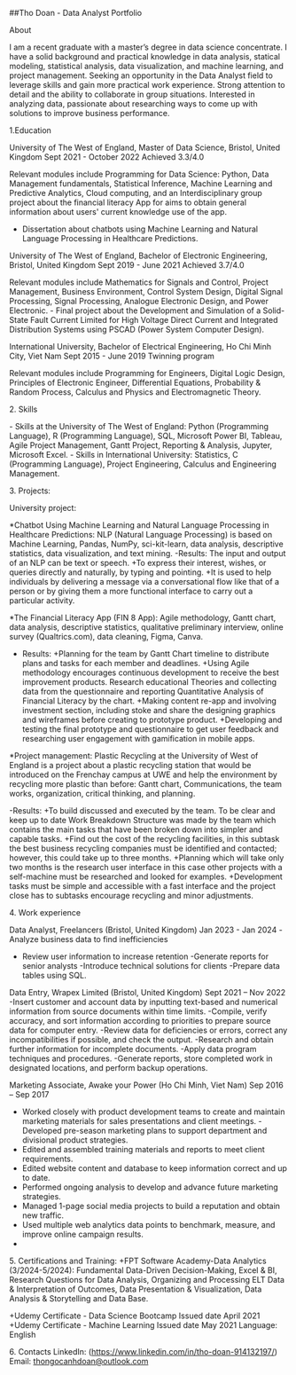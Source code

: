 ##Tho Doan - Data Analyst Portfolio

About

I am a recent graduate with a master’s degree in data science concentrate. I have a solid background and practical knowledge in data analysis, statical modeling, statistical analysis, data visualization, and machine 
learning, and project management. 
Seeking an opportunity in  the Data Analyst field to leverage skills and gain more practical work experience. Strong attention to detail and the ability to collaborate in group situations. Interested in analyzing data, passionate about researching ways to come up with solutions to improve business performance. 
 
1.Education

University of The West of England, Master of Data Science, Bristol, United Kingdom	Sept 2021 - October 2022
Achieved 3.3/4.0

Relevant modules include Programming for Data Science: Python, Data Management fundamentals, Statistical Inference, Machine Learning and Predictive Analytics, Cloud computing, and an Interdisciplinary group project about the financial literacy App for aims to obtain general information about users' current knowledge use of the app.  
- Dissertation  about chatbots using Machine Learning and Natural Language Processing in Healthcare Predictions.
  
University of The West of England, Bachelor of Electronic Engineering, Bristol, United Kingdom 	Sept 2019 - June 2021
Achieved 3.7/4.0

Relevant modules include Mathematics for Signals and Control, Project Management, Business Environment, Control System Design, Digital Signal Processing, Signal Processing, Analogue Electronic Design, and Power Electronic.
- Final project about the Development and Simulation of a Solid-State Fault Current Limited for High Voltage Direct Current and Integrated Distribution Systems using PSCAD (Power System Computer Design).

International University, Bachelor of Electrical Engineering, Ho Chi Minh City, Viet Nam	 Sept 2015 - June 2019
Twinning program

Relevant modules include Programming for Engineers, Digital Logic Design, Principles of Electronic Engineer, Differential Equations, Probability & Random Process, Calculus and Physics and Electromagnetic Theory.

2. Skills

- Skills at the University of The West of England: 
Python (Programming Language), R (Programming Language), SQL, Microsoft Power BI, Tableau, Agile Project Management, Gantt Project, Reporting & Analysis, Jupyter, Microsoft Excel.
- Skills in International University: 
Statistics, C (Programming Language), Project Engineering, Calculus and Engineering Management.

3. Projects:

University project:

*Chatbot Using Machine Learning and Natural Language Processing in Healthcare Predictions: NLP (Natural Language Processing) is based on Machine Learning, Pandas, NumPy, sci-kit-learn, data analysis, descriptive statistics, data visualization, and text mining.
-Results:
The input and output of an NLP can be text or speech.
+To express their interest, wishes, or queries directly and naturally, by typing and pointing.
+It is used to help individuals by delivering a message via a conversational flow like that of a person or by giving them a more functional interface to carry out a particular activity.

*The Financial Literacy App (FIN 8 App): Agile methodology, Gantt chart, data analysis, descriptive statistics, qualitative preliminary interview, online survey (Qualtrics.com), data cleaning, Figma, Canva.
- Results:
+Planning for the team by Gantt Chart timeline to distribute plans and tasks for each member and deadlines.
+Using Agile methodology encourages continuous development to receive the best improvement products. 
Research educational Theories and collecting data from the questionnaire and reporting Quantitative Analysis of Financial Literacy by the chart.
+Making content re-app and involving investment section, including stoke and share the designing graphics and wireframes before creating to prototype product.
+Developing and testing the final prototype and questionnaire to get user feedback and researching user engagement with gamification in mobile apps.

*Project management:
Plastic Recycling at the University of West of England is a project about a plastic recycling station that would be introduced on the Frenchay campus at UWE and help the environment by recycling more plastic than before: Gantt chart, Communications, the team works, organization, critical thinking, and planning.

-Results:
+To build discussed and executed by the team.
To be clear and keep up to date Work Breakdown Structure was made by the team which contains the main tasks that have been broken down into simpler and capable tasks. 
+Find out the cost of the recycling facilities, in this subtask the best business recycling companies must be identified and contacted; however, this could take up to three months. 
+Planning which will take only two months is the research user interface in this case other projects with a self-machine must be researched and looked for examples.
+Development tasks must be simple and accessible with a fast interface and the project close has to subtasks encourage recycling and minor adjustments.

4. Work experience

Data Analyst, Freelancers (Bristol, United Kingdom)	Jan 2023 - Jan 2024
-Analyze business data to find inefficiencies        
- Review user information to increase retention
-Generate reports for senior analysts
-Introduce technical solutions for clients 
-Prepare data tables using SQL.

Data Entry, Wrapex Limited (Bristol, United Kingdom)	Sept 2021 – Nov 2022
-Insert customer and account data by inputting text-based and numerical information from source documents within time limits.
-Compile, verify accuracy, and sort information according to priorities to prepare source data for computer entry.
-Review data for deficiencies or errors, correct any incompatibilities if possible, and check the output.
-Research and obtain further information for incomplete documents.
-Apply data program techniques and procedures.
-Generate reports, store completed work in designated locations, and perform backup operations.

 Marketing Associate, Awake your Power (Ho Chi Minh, Viet Nam)	Sep 2016 – Sep 2017
- Worked closely with product development teams to create and maintain marketing materials for sales presentations and client meetings.
-Developed pre-season marketing plans to support department and divisional product strategies.
- Edited and assembled training materials and reports to meet client requirements.
- Edited website content and database to keep information correct and up to date.
- Performed ongoing analysis to develop and advance future marketing strategies.
- Managed 1-page social media projects to build a reputation and obtain new traffic.
- Used multiple web analytics data points to benchmark, measure, and improve online campaign results.
- 
5. Certifications and Training:
+FPT Software Academy-Data Analytics (3/2024-5/2024): Fundamental Data-Driven Decision-Making, Excel & BI, Research Questions for Data Analysis, Organizing and Processing ELT Data & Interpretation of Outcomes, Data Presentation & Visualization, Data Analysis & Storytelling and Data Base.

+Udemy Certificate - Data Science Bootcamp Issued date April 2021
+Udemy Certificate - Machine Learning Issued date May 2021
Language: English


6. Contacts
LinkedIn: (https://www.linkedin.com/in/tho-doan-914132197/)
Email: thongocanhdoan@outlook.com
